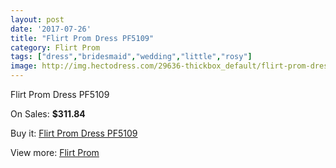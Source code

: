 ```yaml
---
layout: post
date: '2017-07-26'
title: "Flirt Prom Dress PF5109"
category: Flirt Prom
tags: ["dress","bridesmaid","wedding","little","rosy"]
image: http://img.hectodress.com/29636-thickbox_default/flirt-prom-dress-pf5109.jpg
---
```

Flirt Prom Dress PF5109

On Sales: **$311.84**
<a href="https://www.hectodress.com/flirt-prom/13711-flirt-prom-dress-pf5109.html"><amp-img layout="responsive" width="600" height="600" src="//img.hectodress.com/29636-thickbox_default/flirt-prom-dress-pf5109.jpg" alt="Flirt Prom Dress PF5109 0" /></a>
<a href="https://www.hectodress.com/flirt-prom/13711-flirt-prom-dress-pf5109.html"><amp-img layout="responsive" width="600" height="600" src="//img.hectodress.com/29639-thickbox_default/flirt-prom-dress-pf5109.jpg" alt="Flirt Prom Dress PF5109 1" /></a>
<a href="https://www.hectodress.com/flirt-prom/13711-flirt-prom-dress-pf5109.html"><amp-img layout="responsive" width="600" height="600" src="//img.hectodress.com/29638-thickbox_default/flirt-prom-dress-pf5109.jpg" alt="Flirt Prom Dress PF5109 2" /></a>
<a href="https://www.hectodress.com/flirt-prom/13711-flirt-prom-dress-pf5109.html"><amp-img layout="responsive" width="600" height="600" src="//img.hectodress.com/29637-thickbox_default/flirt-prom-dress-pf5109.jpg" alt="Flirt Prom Dress PF5109 3" /></a>

Buy it: [Flirt Prom Dress PF5109](https://www.hectodress.com/flirt-prom/13711-flirt-prom-dress-pf5109.html "Flirt Prom Dress PF5109")

View more: [Flirt Prom](https://www.hectodress.com/223-flirt-prom "Flirt Prom")